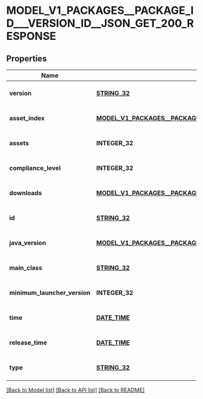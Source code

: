# MODEL_V1_PACKAGES__PACKAGE_ID___VERSION_ID__JSON_GET_200_RESPONSE

## Properties
Name | Type | Description | Notes
------------ | ------------- | ------------- | -------------
**version** | [**STRING_32**](STRING_32.md) |  | [optional] [default to null]
**asset_index** | [**MODEL_V1_PACKAGES__PACKAGE_ID___VERSION_ID__JSON_GET_200_RESPONSE_ASSET_INDEX**](_v1_packages__packageId___versionId__json_get_200_response_assetIndex.md) |  | [optional] [default to null]
**assets** | **INTEGER_32** |  | [optional] [default to null]
**compliance_level** | **INTEGER_32** |  | [optional] [default to null]
**downloads** | [**MODEL_V1_PACKAGES__PACKAGE_ID___VERSION_ID__JSON_GET_200_RESPONSE_DOWNLOADS**](_v1_packages__packageId___versionId__json_get_200_response_downloads.md) |  | [optional] [default to null]
**id** | [**STRING_32**](STRING_32.md) |  | [optional] [default to null]
**java_version** | [**MODEL_V1_PACKAGES__PACKAGE_ID___VERSION_ID__JSON_GET_200_RESPONSE_JAVA_VERSION**](_v1_packages__packageId___versionId__json_get_200_response_javaVersion.md) |  | [optional] [default to null]
**main_class** | [**STRING_32**](STRING_32.md) |  | [optional] [default to null]
**minimum_launcher_version** | **INTEGER_32** |  | [optional] [default to null]
**time** | [**DATE_TIME**](DATE_TIME.md) |  | [optional] [default to null]
**release_time** | [**DATE_TIME**](DATE_TIME.md) |  | [optional] [default to null]
**type** | [**STRING_32**](STRING_32.md) |  | [optional] [default to null]

[[Back to Model list]](../README.md#documentation-for-models) [[Back to API list]](../README.md#documentation-for-api-endpoints) [[Back to README]](../README.md)



